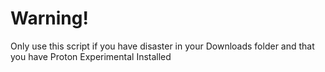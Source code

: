 
# Warning!

Only use this script if you have disaster in your Downloads folder and that you have Proton Experimental Installed

